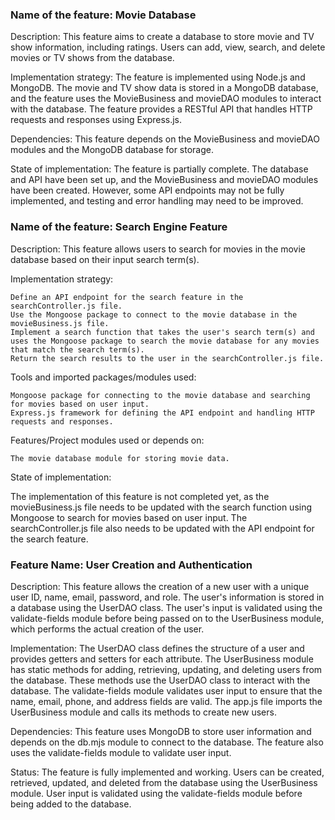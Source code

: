 ### Name of the feature: Movie Database

Description: This feature aims to create a database to store movie and TV show information, including ratings. Users can add, view, search, and delete movies or TV shows from the database.

Implementation strategy: The feature is implemented using Node.js and MongoDB. The movie and TV show data is stored in a MongoDB database, and the feature uses the MovieBusiness and movieDAO modules to interact with the database. The feature provides a RESTful API that handles HTTP requests and responses using Express.js.

Dependencies: This feature depends on the MovieBusiness and movieDAO modules and the MongoDB database for storage.

State of implementation: The feature is partially complete. The database and API have been set up, and the MovieBusiness and movieDAO modules have been created. However, some API endpoints may not be fully implemented, and testing and error handling may need to be improved.

### Name of the feature: Search Engine Feature

Description: This feature allows users to search for movies in the movie database based on their input search term(s).

Implementation strategy:

    Define an API endpoint for the search feature in the searchController.js file.
    Use the Mongoose package to connect to the movie database in the movieBusiness.js file.
    Implement a search function that takes the user's search term(s) and uses the Mongoose package to search the movie database for any movies that match the search term(s).
    Return the search results to the user in the searchController.js file.

Tools and imported packages/modules used:

    Mongoose package for connecting to the movie database and searching for movies based on user input.
    Express.js framework for defining the API endpoint and handling HTTP requests and responses.

Features/Project modules used or depends on:

    The movie database module for storing movie data.

State of implementation:

The implementation of this feature is not completed yet, as the movieBusiness.js file needs to be updated with the search function using Mongoose to search for movies based on user input. The searchController.js file also needs to be updated with the API endpoint for the search feature.

### Feature Name: User Creation and Authentication

Description:
This feature allows the creation of a new user with a unique user ID, name, email, password, and role. The user's information is stored in a database using the UserDAO class. The user's input is validated using the validate-fields module before being passed on to the UserBusiness module, which performs the actual creation of the user.

Implementation:
The UserDAO class defines the structure of a user and provides getters and setters for each attribute. The UserBusiness module has static methods for adding, retrieving, updating, and deleting users from the database. These methods use the UserDAO class to interact with the database. The validate-fields module validates user input to ensure that the name, email, phone, and address fields are valid. The app.js file imports the UserBusiness module and calls its methods to create new users.

Dependencies:
This feature uses MongoDB to store user information and depends on the db.mjs module to connect to the database. The feature also uses the validate-fields module to validate user input.

Status:
The feature is fully implemented and working. Users can be created, retrieved, updated, and deleted from the database using the UserBusiness module. User input is validated using the validate-fields module before being added to the database.